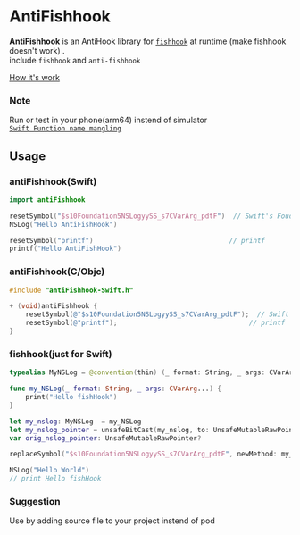 # AntiFishhook

__AntiFishhook__ is an AntiHook library for [`fishhook`][fishhook] at runtime (make fishhook doesn't work) .  
include `fishhook` and `anti-fishhook`

[fishhook]: https://github.com/facebook/fishhook
[Swift Name Mangling]: https://www.mikeash.com/pyblog/friday-qa-2014-08-15-swift-name-mangling.html

[How it's work](https://github.com/TannerJin/IOSSecuritySuite/blob/master/IOSSecuritySuite/FishHookChecker.swift#L13)

### Note

 Run or test in your phone(arm64) instend of simulator   
 [`Swift Function name mangling`][Swift Name Mangling]

## Usage

### antiFishhook(Swift)

```swift
import antiFishhook

resetSymbol("$s10Foundation5NSLogyySS_s7CVarArg_pdtF")  // Swift's Foudation.NSLog  
NSLog("Hello AntiFishHook")

resetSymbol("printf")                                  // printf
printf("Hello AntiFishHook")
```

### antiFishhook(C/Objc)

```Objective-C
#include "antiFishhook-Swift.h"

+ (void)antiFishhook {
    resetSymbol(@"$s10Foundation5NSLogyySS_s7CVarArg_pdtF");  // Swift's Foudation.NSLog
    resetSymbol(@"printf");                                 // printf
}
```

### fishhook(just for Swift)

```swift
typealias MyNSLog = @convention(thin) (_ format: String, _ args: CVarArg...) -> Void

func my_NSLog(_ format: String, _ args: CVarArg...) {
    print("Hello fishHook")
}

let my_nslog: MyNSLog  = my_NSLog
let my_nslog_pointer = unsafeBitCast(my_nslog, to: UnsafeMutableRawPointer.self)
var orig_nslog_pointer: UnsafeMutableRawPointer?

replaceSymbol("$s10Foundation5NSLogyySS_s7CVarArg_pdtF", newMethod: my_nslog_pointer, oldMethod: &orig_nslog_pointer)

NSLog("Hello World")
// print Hello fishHook

```

### Suggestion

Use by adding source file to your project instend of pod
